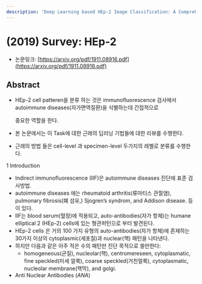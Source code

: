 ```yaml
---
description: 'Deep Learning based HEp-2 Image Classification: A Comprehensive Review'
---
```


# \(2019\) Survey: HEp-2

* 논문링크: [https://arxiv.org/pdf/1911.08916.pdf](https://arxiv.org/pdf/1911.08916.pdf)



## Abstract

* HEp-2 cell patteren을 분류 하는 것은 immunofluorescence 검사에서 autoimmune diseases\(자가면역질환\)을 식별하는데 간접적으로

  중요한 역할을 한다.

* 본 논문에서는 이 Task에 대한 근래의 딥러닝 기법들에 대한 리뷰를 수행한다.
* 근래의 방법 들은 cell-level 과 specimen-level 두가지의 레벨로 분류를 수행한다.



1 Introduction

* Indirect immunofluorescence \(IIF\)은 autoimmune diseases 진단에 표준 검사방법.
* autoimmune diseases 에는 rheumatoid arthritis\(류마티스 관절염\), pulmonary fibrosis\(폐 섬유,\) Sjogren’s syndrom, and Addison disease. 등이 있다.
* IIF는 blood serum\(혈정\)에 적용되고, auto-antibodies\(자가 항체\)는 humane elliptical 2 \(HEp-2\) cells에 있는 형관퍼턴으로 부터 발견된다.
* HEp-2 cells 은 거의 100 가지 유형의 auto-antibodies\(자가 항체\)에 존재하는 30가지 이상의  cytoplasmic\(세포질\)과 nuclear\(핵\) 패턴을 나타낸다. 
* 하지만 다음과 같은 아주 적은 수의 패턴만 진단 목적으로 쓸만한다:
  * homogeneous\(균질\), nucleolar\(핵\), centromereseen, cytoplasmatic, fine speckled\(미세 얼룩\), coarse speckled\(거친얼룩\), cytoplasmatic, nucleolar membrane\(핵막\), and golgi.
*  Anti Nuclear Antibodies \(_ANA_\)

